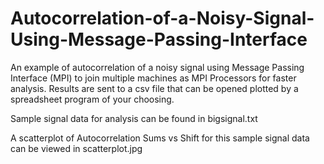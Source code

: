 # Autocorrelation-of-a-Noisy-Signal-Using-Message-Passing-Interface
An example of autocorrelation of a noisy signal using Message Passing Interface (MPI) to join multiple machines as MPI Processors for faster analysis. Results are sent to a csv file that can be opened plotted by a spreadsheet program of your choosing.

Sample signal data for analysis can be found in bigsignal.txt

A scatterplot of Autocorrelation Sums vs Shift for this sample signal data can be viewed in scatterplot.jpg
